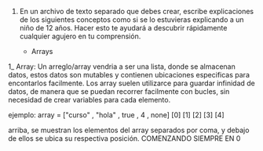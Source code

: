 1. En un archivo de texto separado que debes crear, escribe explicaciones de los siguientes conceptos como si se lo estuvieras explicando a un niño de 12 años. Hacer esto te ayudará a descubrir rápidamente cualquier agujero en tu comprensión.

	* Arrays

1_ Array: Un arreglo/array vendria a ser una lista, donde se almacenan datos, 
   estos datos son mutables y contienen ubicaciones especificas para encontarlos facilmente.
   Los array suelen utilizarce para guardar infinidad de datos, de manera que se puedan recorrer facilmente con bucles, sin necesidad de crear variables para cada elemento.  

   ejemplo: 
   array = ["curso" , "hola" , true , 4 , none]
              [0]      [1]     [2]   [3]   [4]

arriba, se muestran los elementos del array separados por coma, y debajo de ellos se ubica su respectiva posición. COMENZANDO SIEMPRE EN 0  